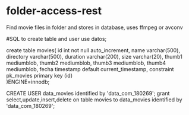 # folder-access-rest
Find movie files in folder and stores in database, uses ffmpeg or avconv


#SQL to create table and user
use datos;

create table movies(
	id int not null auto_increment,
	name varchar(500),
	directory varchar(500),
	duration varchar(200),
	size varchar(20),
	thumb1 mediumblob,
	thumb2 mediumblob,
	thumb3 mediumblob,
	thumb4 mediumblob,
	fecha timestamp default current_timestamp,
	constraint pk_movies primary key (id)	
)ENGINE=innodb;



CREATE USER data_movies identified by 'data_com_180269';
grant select,update,insert,delete on table movies to data_movies identified by 'data_com_180269';
